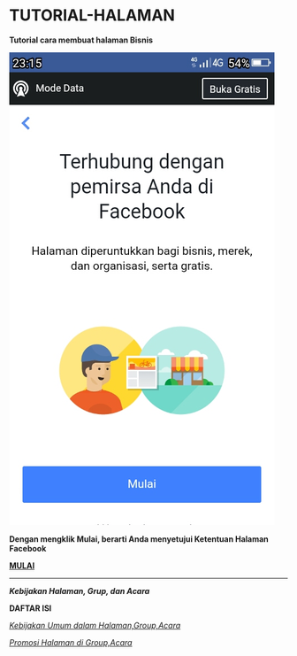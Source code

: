 # TUTORIAL-HALAMAN
**Tutorial cara membuat halaman Bisnis**

![img](https://github.com/Buat-Halaman-Bisnis-Kamu/TUTORIAL-HALAMAN/blob/master/Screenshot_2020-06-15-23-15-49.jpg)

**Dengan mengklik Mulai, berarti Anda menyetujui Ketentuan Halaman Facebook**

[**MULAI**](https://m.facebook.com/pages/creation/?ref_type=pages_tab_launch_point)

----

***Kebijakan Halaman, Grup, dan Acara***

**DAFTAR ISI**

[*Kebijakan Umum dalam Halaman,Group,Acara*](https://m.facebook.com/policies/pages_groups_events/policies)

[*Promosi Halaman di Group,Acara*](https://m.facebook.com/policies/pages_groups_events/promotions_on_pages_groups_and_events)
